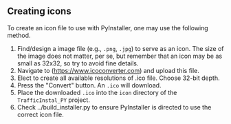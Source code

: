 ## Creating icons

To create an icon file to use with PyInstaller, one may use the following method.

1. Find/design a image file (e.g., `.png`, `.jpg`) to serve as an icon. The size of the image does not matter, per se, but remember that an icon may be as small as 32x32, so try to avoid fine details.
2. Navigate to (https://www.icoconverter.com) and upload this file.
3. Elect to create all available resolutions of .ico file. Choose 32-bit depth.
4. Press the "Convert" button. An `.ico` will download. 
5. Place the downloaded `.ico` into the `icon` directory of the `TrafficInstal_PY` project.
6. Check ../build_installer.py to ensure PyInstaller is directed to use the correct icon file.
